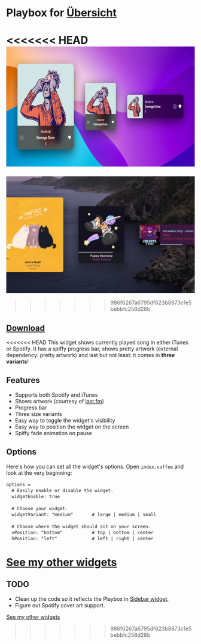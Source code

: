 # Playbox for [Übersicht](http://tracesof.net/uebersicht/)

<<<<<<< HEAD
<img src="https://github.com/Pe8er/Playbox.widget/blob/master/screenshot.jpg" width="516" height="320">
=======
![](https://raw.githubusercontent.com/Pe8er/Playbox.Widget/master/screenshot.png)
>>>>>>> 986f6267a6795df623b8873c1e5bebbfc258d28b

## [Download](https://github.com/Pe8er/Playbox.widget/raw/master/Playbox.widget.zip)

<<<<<<< HEAD
This widget shows currently played song in either iTunes or Spotify. It has a spiffy progress bar, shows pretty artwork (external dependency: pretty artwork) and last but not least: it comes in **three variants**!

## Features

- Supports both Spotify and iTunes
- Shows artwork (courtesy of [last.fm](www.last.fm))
- Progress bar
- Three size variants
- Easy way to toggle the widget's visibility
- Easy way to position the widget on the screen
- Spiffy fade animation on pause

## Options

Here's how you can set all the widget's options. Open `index.coffee` and look at the very beginning:

```
options =
  # Easily enable or disable the widget.
  widgetEnable: true

  # Choose your widget.
  widgetVariant: "medium"       # large | medium | small

  # Choose where the widget should sit on your screen.
  vPosition: "bottom"           # top | bottom | center
  hPosition: "left"             # left | right | center
```

[See my other widgets](https://github.com/Pe8er/Ubersicht-Widgets)
=======
## TODO
- Clean up the code so it reflects the Playbox in [Sidebar widget](https://github.com/Pe8er/Sidebar.Widget).
- Figure out Spotify cover art support. 

[See my other widgets](https://github.com/Pe8er/Ubersicht-Widgets)
>>>>>>> 986f6267a6795df623b8873c1e5bebbfc258d28b
